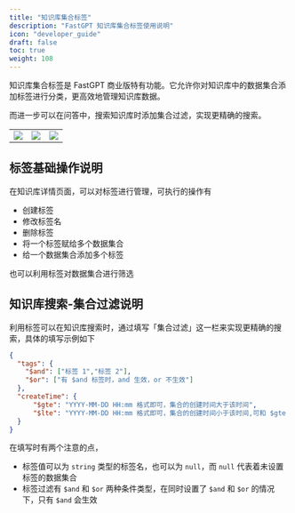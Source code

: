 ```yaml
---
title: "知识库集合标签"
description: "FastGPT 知识库集合标签使用说明"
icon: "developer_guide"
draft: false
toc: true
weight: 108
---
```


知识库集合标签是 FastGPT 商业版特有功能。它允许你对知识库中的数据集合添加标签进行分类，更高效地管理知识库数据。

而进一步可以在问答中，搜索知识库时添加集合过滤，实现更精确的搜索。

|                       |                       | |
| --------------------- | --------------------- | --------------------- |
| ![](/imgs/collection-tags-1.png) | ![](/imgs/collection-tags-2.png) | ![](/imgs/collection-tags-3.png) |

## 标签基础操作说明

在知识库详情页面，可以对标签进行管理，可执行的操作有

- 创建标签
- 修改标签名
- 删除标签
- 将一个标签赋给多个数据集合
- 给一个数据集合添加多个标签

也可以利用标签对数据集合进行筛选

## 知识库搜索-集合过滤说明

利用标签可以在知识库搜索时，通过填写「集合过滤」这一栏来实现更精确的搜索，具体的填写示例如下

```json
{
  "tags": {
    "$and": ["标签 1","标签 2"],
    "$or": ["有 $and 标签时，and 生效，or 不生效"]
  },
  "createTime": {
      "$gte": "YYYY-MM-DD HH:mm 格式即可，集合的创建时间大于该时间",
      "$lte": "YYYY-MM-DD HH:mm 格式即可，集合的创建时间小于该时间,可和 $gte 共同使用"
  }
}
```

在填写时有两个注意的点，

- 标签值可以为 `string` 类型的标签名，也可以为 `null`，而 `null` 代表着未设置标签的数据集合
- 标签过滤有 `$and` 和 `$or` 两种条件类型，在同时设置了 `$and` 和 `$or` 的情况下，只有 `$and` 会生效
